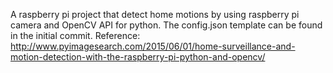A raspberry pi project that detect home motions by using raspberry pi camera and OpenCV API for python.  The config.json template can be found in the initial commit.
Reference: http://www.pyimagesearch.com/2015/06/01/home-surveillance-and-motion-detection-with-the-raspberry-pi-python-and-opencv/